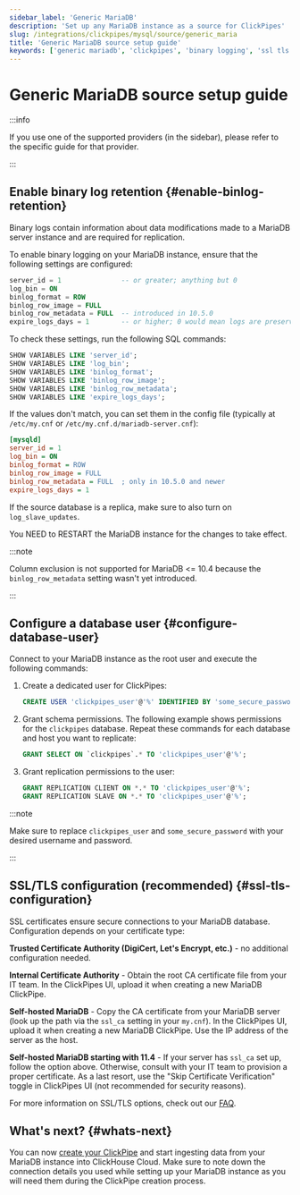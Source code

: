 ```yaml
---
sidebar_label: 'Generic MariaDB'
description: 'Set up any MariaDB instance as a source for ClickPipes'
slug: /integrations/clickpipes/mysql/source/generic_maria
title: 'Generic MariaDB source setup guide'
keywords: ['generic mariadb', 'clickpipes', 'binary logging', 'ssl tls', 'self hosted']
---
```


# Generic MariaDB source setup guide

:::info

If you use one of the supported providers (in the sidebar), please refer to the specific guide for that provider.

:::

## Enable binary log retention {#enable-binlog-retention}

Binary logs contain information about data modifications made to a MariaDB server instance and are required for replication.

To enable binary logging on your MariaDB instance, ensure that the following settings are configured:

```sql
server_id = 1               -- or greater; anything but 0
log_bin = ON
binlog_format = ROW
binlog_row_image = FULL
binlog_row_metadata = FULL  -- introduced in 10.5.0
expire_logs_days = 1        -- or higher; 0 would mean logs are preserved forever
```

To check these settings, run the following SQL commands:
```sql
SHOW VARIABLES LIKE 'server_id';
SHOW VARIABLES LIKE 'log_bin';
SHOW VARIABLES LIKE 'binlog_format';
SHOW VARIABLES LIKE 'binlog_row_image';
SHOW VARIABLES LIKE 'binlog_row_metadata';
SHOW VARIABLES LIKE 'expire_logs_days';
```

If the values don't match, you can set them in the config file (typically at `/etc/my.cnf` or `/etc/my.cnf.d/mariadb-server.cnf`):
```ini
[mysqld]
server_id = 1
log_bin = ON
binlog_format = ROW
binlog_row_image = FULL
binlog_row_metadata = FULL  ; only in 10.5.0 and newer
expire_logs_days = 1
```

If the source database is a replica, make sure to also turn on `log_slave_updates`.

You NEED to RESTART the MariaDB instance for the changes to take effect.

:::note

Column exclusion is not supported for MariaDB \<= 10.4 because the `binlog_row_metadata` setting wasn't yet introduced.

:::

## Configure a database user {#configure-database-user}

Connect to your MariaDB instance as the root user and execute the following commands:

1. Create a dedicated user for ClickPipes:

    ```sql
    CREATE USER 'clickpipes_user'@'%' IDENTIFIED BY 'some_secure_password';
    ```

2. Grant schema permissions. The following example shows permissions for the `clickpipes` database. Repeat these commands for each database and host you want to replicate:

    ```sql
    GRANT SELECT ON `clickpipes`.* TO 'clickpipes_user'@'%';
    ```

3. Grant replication permissions to the user:

    ```sql
    GRANT REPLICATION CLIENT ON *.* TO 'clickpipes_user'@'%';
    GRANT REPLICATION SLAVE ON *.* TO 'clickpipes_user'@'%';
    ```

:::note

Make sure to replace `clickpipes_user` and `some_secure_password` with your desired username and password.

:::

## SSL/TLS configuration (recommended) {#ssl-tls-configuration}

SSL certificates ensure secure connections to your MariaDB database. Configuration depends on your certificate type:

**Trusted Certificate Authority (DigiCert, Let's Encrypt, etc.)** - no additional configuration needed.

**Internal Certificate Authority** - Obtain the root CA certificate file from your IT team. In the ClickPipes UI, upload it when creating a new MariaDB ClickPipe.

**Self-hosted MariaDB** - Copy the CA certificate from your MariaDB server (look up the path via the `ssl_ca` setting in your `my.cnf`). In the ClickPipes UI, upload it when creating a new MariaDB ClickPipe. Use the IP address of the server as the host.

**Self-hosted MariaDB starting with 11.4** - If your server has `ssl_ca` set up, follow the option above. Otherwise, consult with your IT team to provision a proper certificate. As a last resort, use the "Skip Certificate Verification" toggle in ClickPipes UI (not recommended for security reasons).

For more information on SSL/TLS options, check out our [FAQ](https://clickhouse.com/docs/integrations/clickpipes/mysql/faq#tls-certificate-validation-error).

## What's next? {#whats-next}

You can now [create your ClickPipe](../index.md) and start ingesting data from your MariaDB instance into ClickHouse Cloud.
Make sure to note down the connection details you used while setting up your MariaDB instance as you will need them during the ClickPipe creation process.
